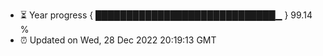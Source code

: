- ⏳ Year progress { █████████████████████████████▁ } 99.14 %
- ⏰ Updated on Wed, 28 Dec 2022 20:19:13 GMT

